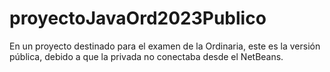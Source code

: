 # proyectoJavaOrd2023Publico
En un proyecto destinado para el examen de la Ordinaria, este es la versión pública, debido a que la privada no conectaba desde el NetBeans.
